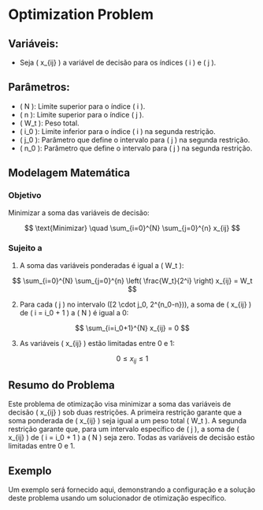 # Optimization Problem

## Variáveis:

- Seja \( x_{ij} \) a variável de decisão para os índices \( i \) e \( j \).

## Parâmetros:

- \( N \): Limite superior para o índice \( i \).
- \( n \): Limite superior para o índice \( j \).
- \( W_t \): Peso total.
- \( i_0 \): Limite inferior para o índice \( i \) na segunda restrição.
- \( j_0 \): Parâmetro que define o intervalo para \( j \) na segunda restrição.
- \( n_0 \): Parâmetro que define o intervalo para \( j \) na segunda restrição.

## Modelagem Matemática

### Objetivo

Minimizar a soma das variáveis de decisão:

$$
\text{Minimizar} \quad \sum_{i=0}^{N} \sum_{j=0}^{n} x_{ij}
$$

### Sujeito a

1. A soma das variáveis ponderadas é igual a \( W_t \):

$$
\sum_{i=0}^{N} \sum_{j=0}^{n} \left( \frac{W_t}{2^i} \right) x_{ij} = W_t
$$

2. Para cada \( j \) no intervalo \([2 \cdot j_0, 2^{n_0-n})\), a soma de \( x_{ij} \) de \( i = i_0 + 1 \) a \( N \) é igual a 0:

$$
\sum_{i=i_0+1}^{N} x_{ij} = 0
$$

3. As variáveis \( x_{ij} \) estão limitadas entre 0 e 1:

$$
0 \leq x_{ij} \leq 1
$$

## Resumo do Problema

Este problema de otimização visa minimizar a soma das variáveis de decisão \( x_{ij} \) sob duas restrições. A primeira restrição garante que a soma ponderada de \( x_{ij} \) seja igual a um peso total \( W_t \). A segunda restrição garante que, para um intervalo específico de \( j \), a soma de \( x_{ij} \) de \( i = i_0 + 1 \) a \( N \) seja zero. Todas as variáveis de decisão estão limitadas entre 0 e 1.

## Exemplo

Um exemplo será fornecido aqui, demonstrando a configuração e a solução deste problema usando um solucionador de otimização específico.

